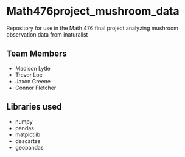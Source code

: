 # Math476project_mushroom_data
Repository for use in the Math 476 final project analyzing mushroom observation data from inaturalist

## Team Members
- Madison Lytle
- Trevor Loe
- Jaxon Greene
- Connor Fletcher

## Libraries used
- numpy
- pandas
- matplotlib
- descartes
- geopandas

